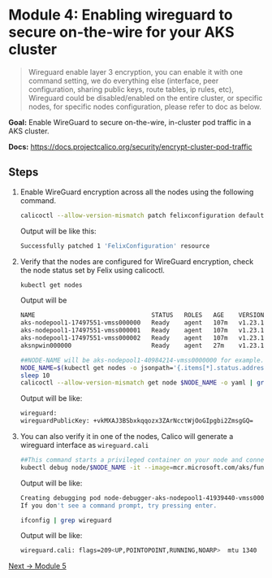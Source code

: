 # Module 4: Enabling wireguard to secure on-the-wire for your AKS cluster
>Wireguard enable layer 3 encryption, you can enable it with one command setting, we do everything else (interface, peer configuration, sharing public keys, route tables, ip rules, etc), Wireguard could be disabled/enabled on the entire cluster, or specific nodes, for specific nodes configuration, please refer to doc as below.


**Goal:** Enable WireGuard to secure on-the-wire, in-cluster pod traffic in a AKS cluster.

**Docs:** https://docs.projectcalico.org/security/encrypt-cluster-pod-traffic

## Steps

1. Enable WireGuard encryption across all the nodes using the following command.

    
    ```bash
    calicoctl --allow-version-mismatch patch felixconfiguration default --type='merge' -p '{"spec":{"wireguardEnabled":true}}'
    ```
    Output will be like this:
    ```bash
    Successfully patched 1 'FelixConfiguration' resource
    ```


2. Verify that the nodes are configured for WireGuard encryption, check the node status set by Felix using calicoctl. 

    ```bash
    kubectl get nodes
    ```
    
    Output will be
    ```bash
    NAME                                STATUS   ROLES   AGE    VERSION
    aks-nodepool1-17497551-vmss000000   Ready    agent   107m   v1.23.12
    aks-nodepool1-17497551-vmss000001   Ready    agent   107m   v1.23.12
    aks-nodepool1-17497551-vmss000002   Ready    agent   107m   v1.23.12
    aksnpwin000000                      Ready    agent   27m    v1.23.12
    ```

    ```bash
    ##NODE-NAME will be aks-nodepool1-40984214-vmss0000000 for example.
    NODE_NAME=$(kubectl get nodes -o jsonpath='{.items[*].status.addresses[?(@.type=="Hostname")].address}'| awk '{print $1;}')
    sleep 10
    calicoctl --allow-version-mismatch get node $NODE_NAME -o yaml | grep wireguard

    ```

    Output will be like:
    ```bash
    wireguard:
    wireguardPublicKey: +vkMXAJ3BSbxkqqozx3ZArNcctWjOoGIpgbi2ZmsgGQ=
    ```

3. You can also verify it in one of the nodes, Calico will generate a wireguard interface as `wireguard.cali` 
   ```bash
   ##This command starts a privileged container on your node and connects to it over SSH.
   kubectl debug node/$NODE_NAME -it --image=mcr.microsoft.com/aks/fundamental/base-ubuntu:v0.0.11
   ```
   Output will be like:
   ```bash
   Creating debugging pod node-debugger-aks-nodepool1-41939440-vmss000001-c9bjq with container debugger on node aks-nodepool1-41939440-vmss000001.
   If you don't see a command prompt, try pressing enter.
   ```

   ```bash
   ifconfig | grep wireguard
   ```
   
   Output will be like:
   ```bash
   wireguard.cali: flags=209<UP,POINTOPOINT,RUNNING,NOARP>  mtu 1340
   ```



[Next -> Module 5](../calicooss/ebpf-dataplane.md)

